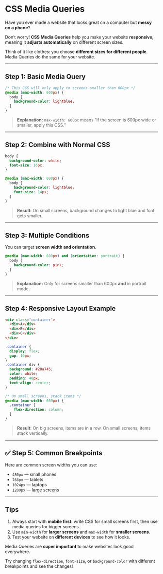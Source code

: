# CSS Media Queries

Have you ever made a website that looks great on a computer but **messy on a phone**?

Don’t worry! **CSS Media Queries** help you make your website **responsive**, meaning it **adjusts automatically** on different screen sizes.

Think of it like clothes: you choose **different sizes for different people**. Media Queries do the same for your website.

---

## Step 1: Basic Media Query

```css
/* This CSS will only apply to screens smaller than 600px */
@media (max-width: 600px) {
  body {
    background-color: lightblue;
  }
}
```

> **Explanation:** `max-width: 600px` means “if the screen is 600px wide or smaller, apply this CSS.”

---

## Step 2: Combine with Normal CSS

```css
body {
  background-color: white;
  font-size: 16px;
}

@media (max-width: 600px) {
  body {
    background-color: lightblue;
    font-size: 14px;
  }
}
```

> **Result:** On small screens, background changes to light blue and font gets smaller.

---

## Step 3: Multiple Conditions

You can target **screen width and orientation**.

```css
@media (max-width: 600px) and (orientation: portrait) {
  body {
    background-color: pink;
  }
}
```

> **Explanation:** Only for screens smaller than 600px **and** in portrait mode.

---

## Step 4: Responsive Layout Example

```html
<div class="container">
  <div>A</div>
  <div>B</div>
  <div>C</div>
</div>
```

```css
.container {
  display: flex;
  gap: 10px;
}
.container div {
  background: #28a745;
  color: white;
  padding: 40px;
  text-align: center;
}

/* On small screens, stack items */
@media (max-width: 600px) {
  .container {
    flex-direction: column;
  }
}
```

> **Result:** On big screens, items are in a row. On small screens, items stack vertically.

---

## ✅ Step 5: Common Breakpoints

Here are common screen widths you can use:

* `480px` — small phones
* `768px` — tablets
* `1024px` — laptops
* `1200px` — large screens

---

## Tips

1. Always start with **mobile first**: write CSS for small screens first, then use media queries for bigger screens.
2. Use `min-width` for **larger screens** and `max-width` for **smaller screens**.
3. Test your website on **different devices** to see how it looks.

Media Queries are **super important** to make websites look good everywhere.

Try changing `flex-direction`, `font-size`, or `background-color` with different breakpoints and see the changes!

